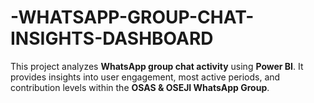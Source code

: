 # -WHATSAPP-GROUP-CHAT-INSIGHTS-DASHBOARD
This project analyzes **WhatsApp group chat activity** using **Power BI**.   It provides insights into user engagement, most active periods, and contribution levels within the **OSAS &amp; OSEJI WhatsApp Group**.  

